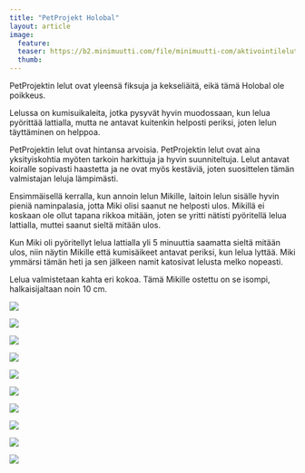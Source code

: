 ```yaml
---
title: "PetProjekt Holobal"
layout: article
image:
  feature:
  teaser: https://b2.minimuutti.com/file/minimuutti-com/aktivointilelut/muut/DS61898-245px.jpg
  thumb:
---
```


PetProjektin lelut ovat yleensä fiksuja ja kekseliäitä, eikä tämä Holobal ole poikkeus.

Lelussa on kumisuikaleita, jotka pysyvät hyvin muodossaan, kun lelua pyörittää lattialla, mutta ne antavat kuitenkin helposti periksi, joten lelun täyttäminen on helppoa.

PetProjektin lelut ovat hintansa arvoisia. PetProjektin lelut ovat aina yksityiskohtia myöten tarkoin harkittuja ja hyvin suunniteltuja. Lelut antavat koiralle sopivasti haastetta ja ne ovat myös kestäviä, joten suosittelen tämän valmistajan leluja lämpimästi.

Ensimmäisellä kerralla, kun annoin lelun Mikille, laitoin lelun sisälle hyvin pieniä naminpalasia, jotta Miki olisi saanut ne helposti ulos. Mikillä ei koskaan ole ollut tapana rikkoa mitään, joten se yritti nätisti pyöritellä lelua lattialla, muttei saanut sieltä mitään ulos.

Kun Miki oli pyöritellyt lelua lattialla yli 5 minuuttia saamatta sieltä mitään ulos, niin näytin Mikille että kumisäikeet antavat periksi, kun lelua lyttää. Miki ymmärsi tämän heti ja sen jälkeen namit katosivat lelusta melko nopeasti.

Lelua valmistetaan kahta eri kokoa. Tämä Mikille ostettu on se isompi, halkaisijaltaan noin 10 cm.

![](https://b2.minimuutti.com/file/minimuutti-com/aktivointilelut/muut/DS61848-800px.jpg)

![](https://b2.minimuutti.com/file/minimuutti-com/aktivointilelut/muut/DS61866-800px.jpg)

![](https://b2.minimuutti.com/file/minimuutti-com/aktivointilelut/muut/DS61885-800px.jpg)

![](https://b2.minimuutti.com/file/minimuutti-com/aktivointilelut/muut/DS61898-800px.jpg)

![](https://b2.minimuutti.com/file/minimuutti-com/aktivointilelut/muut/DS61910-800px.jpg)

![](https://b2.minimuutti.com/file/minimuutti-com/aktivointilelut/muut/DS61943-800px.jpg)

![](https://b2.minimuutti.com/file/minimuutti-com/aktivointilelut/muut/DS61961-800px.jpg)

![](https://b2.minimuutti.com/file/minimuutti-com/aktivointilelut/muut/DS61971-800px.jpg)

![](https://b2.minimuutti.com/file/minimuutti-com/aktivointilelut/muut/DS61979-800px.jpg)

![](https://b2.minimuutti.com/file/minimuutti-com/aktivointilelut/muut/DS61842-800px.jpg)
